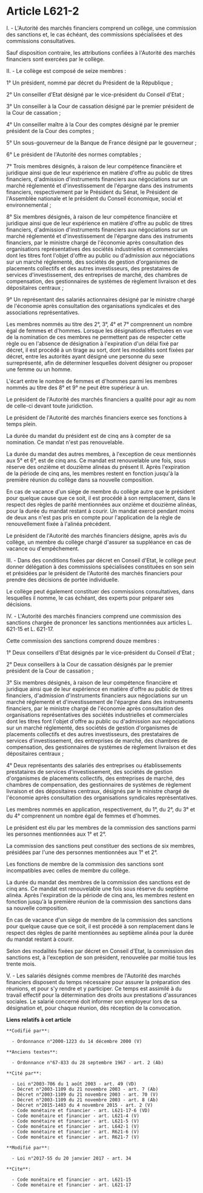 # Article L621-2

I. - L'Autorité des marchés financiers comprend un collège, une commission des sanctions et, le cas échéant, des commissions
spécialisées et des commissions consultatives. 

Sauf disposition contraire, les attributions confiées à l'Autorité des marchés financiers sont exercées par le collège. 

II. - Le collège est composé de seize membres : 

1° Un président, nommé par décret du Président de la République ; 

2° Un conseiller d'Etat désigné par le vice-président du Conseil d'Etat ; 

3° Un conseiller à la Cour de cassation désigné par le premier président de la Cour de cassation ; 

4° Un conseiller maître à la Cour des comptes désigné par le premier président de la Cour des comptes ; 

5° Un sous-gouverneur de la Banque de France désigné par le gouverneur ; 

6° Le président de l'Autorité des normes comptables ;

7° Trois membres désignés, à raison de leur compétence financière et juridique ainsi que de leur expérience en matière
d'offre au public de titres financiers, d'admission d'instruments financiers aux négociations sur un marché réglementé et
d'investissement de l'épargne dans des instruments financiers, respectivement par le Président du Sénat, le Président de
l'Assemblée nationale et le président du Conseil économique, social et environnemental ; 

8° Six membres désignés, à raison de leur compétence financière et juridique ainsi que de leur expérience en matière d'offre
au public de titres financiers, d'admission d'instruments financiers aux négociations sur un marché réglementé et
d'investissement de l'épargne dans des instruments financiers, par le ministre chargé de l'économie après consultation des
organisations représentatives des sociétés industrielles et commerciales dont les titres font l'objet d'offre au public ou
d'admission aux négociations sur un marché réglementé, des sociétés de gestion d'organismes de placements collectifs et des
autres investisseurs, des prestataires de services d'investissement, des entreprises de marché, des chambres de compensation,
des gestionnaires de systèmes de règlement livraison et des dépositaires centraux ; 

9° Un représentant des salariés actionnaires désigné par le ministre chargé de l'économie après consultation des
organisations syndicales et des associations représentatives. 

Les membres nommés au titre des 2°, 3°, 4° et 7° comprennent un nombre égal de femmes et d'hommes. Lorsque les désignations
effectuées en vue de la nomination de ces membres ne permettent pas de respecter cette règle ou en l'absence de désignation à
l'expiration d'un délai fixé par décret, il est procédé à un tirage au sort, dont les modalités sont fixées par décret, entre
les autorités ayant désigné une personne du sexe surreprésenté, afin de déterminer lesquelles doivent désigner ou proposer
une femme ou un homme.

L'écart entre le nombre de femmes et d'hommes parmi les membres nommés au titre des 8° et 9° ne peut être supérieur à un. 

Le président de l'Autorité des marchés financiers a qualité pour agir au nom de celle-ci devant toute juridiction. 

Le président de l'Autorité des marchés financiers exerce ses fonctions à temps plein.

La durée du mandat du président est de cinq ans à compter de sa nomination. Ce mandat n'est pas renouvelable. 

La durée du mandat des autres membres, à l'exception de ceux mentionnés aux 5° et 6°, est de cinq ans. Ce mandat est
renouvelable une fois, sous réserve des onzième et douzième alinéas du présent II. Après l'expiration de la période de cinq
ans, les membres restent en fonction jusqu'à la première réunion du collège dans sa nouvelle composition. 

En cas de vacance d'un siège de membre du collège autre que le président pour quelque cause que ce soit, il est procédé à son
remplacement, dans le respect des règles de parité mentionnées aux onzième et douzième alinéas, pour la durée du mandat
restant à courir. Un mandat exercé pendant moins de deux ans n'est pas pris en compte pour l'application de la règle de
renouvellement fixée à l'alinéa précédent. 

Le président de l'Autorité des marchés financiers désigne, après avis du collège, un membre du collège chargé d'assurer sa
suppléance en cas de vacance ou d'empêchement.

III. - Dans des conditions fixées par décret en Conseil d'Etat, le collège peut donner délégation à des commissions
spécialisées constituées en son sein et présidées par le président de l'Autorité des marchés financiers pour prendre des
décisions de portée individuelle. 

Le collège peut également constituer des commissions consultatives, dans lesquelles il nomme, le cas échéant, des experts
pour préparer ses décisions. 

IV. - L'Autorité des marchés financiers comprend une commission des sanctions chargée de prononcer les sanctions mentionnées
aux articles L. 621-15 et L. 621-17. 

Cette commission des sanctions comprend douze membres : 

1° Deux conseillers d'Etat désignés par le vice-président du Conseil d'Etat ; 

2° Deux conseillers à la Cour de cassation désignés par le premier président de la Cour de cassation ; 

3° Six membres désignés, à raison de leur compétence financière et juridique ainsi que de leur expérience en matière d'offre
au public de titres financiers, d'admission d'instruments financiers aux négociations sur un marché réglementé et
d'investissement de l'épargne dans des instruments financiers, par le ministre chargé de l'économie après consultation des
organisations représentatives des sociétés industrielles et commerciales dont les titres font l'objet d'offre au public ou
d'admission aux négociations sur un marché réglementé, des sociétés de gestion d'organismes de placements collectifs et des
autres investisseurs, des prestataires de services d'investissement, des entreprises de marché, des chambres de compensation,
des gestionnaires de systèmes de règlement livraison et des dépositaires centraux ; 

4° Deux représentants des salariés des entreprises ou établissements prestataires de services d'investissement, des sociétés
de gestion d'organismes de placements collectifs, des entreprises de marché, des chambres de compensation, des gestionnaires
de systèmes de règlement livraison et des dépositaires centraux, désignés par le ministre chargé de l'économie après
consultation des organisations syndicales représentatives. 

Les membres nommés en application, respectivement, du 1°, du 2°, du 3° et du 4° comprennent un nombre égal de femmes et
d'hommes. 

Le président est élu par les membres de la commission des sanctions parmi les personnes mentionnées aux 1° et 2°. 

La commission des sanctions peut constituer des sections de six membres, présidées par l'une des personnes mentionnées aux 1°
et 2°. 

Les fonctions de membre de la commission des sanctions sont incompatibles avec celles de membre du collège. 

La durée du mandat des membres de la commission des sanctions est de cinq ans. Ce mandat est renouvelable une fois sous
réserve du septième alinéa. Après l'expiration de la période de cinq ans, les membres restent en fonction jusqu'à la première
réunion de la commission des sanctions dans sa nouvelle composition. 

En cas de vacance d'un siège de membre de la commission des sanctions pour quelque cause que ce soit, il est procédé à son
remplacement dans le respect des règles de parité mentionnées au septième alinéa pour la durée du mandat restant à courir. 

Selon des modalités fixées par décret en Conseil d'Etat, la commission des sanctions est, à l'exception de son président,
renouvelée par moitié tous les trente mois.

V. - Les salariés désignés comme membres de l'Autorité des marchés financiers disposent du temps nécessaire pour assurer la
préparation des réunions, et pour s'y rendre et y participer. Ce temps est assimilé à du travail effectif pour la
détermination des droits aux prestations d'assurances sociales. Le salarié concerné doit informer son employeur lors de sa
désignation et, pour chaque réunion, dès réception de la convocation.

**Liens relatifs à cet article**

	**Codifié par**:

	  - Ordonnance n°2000-1223 du 14 décembre 2000 (V)

	**Anciens textes**:

	  - Ordonnance n°67-833 du 28 septembre 1967 - art. 2 (Ab)

	**Cité par**:

	  - Loi n°2003-706 du 1 août 2003 - art. 49 (VD)
	  - Décret n°2003-1109 du 21 novembre 2003 - art. 7 (Ab)
	  - Décret n°2003-1109 du 21 novembre 2003 - art. 70 (V)
	  - Décret n°2003-1109 du 21 novembre 2003 - art. 8 (Ab)
	  - Décret n°2015-1403 du 4 novembre 2015 - art. 2 (V)
	  - Code monétaire et financier - art. L621-17-6 (VD)
	  - Code monétaire et financier - art. L621-4 (V)
	  - Code monétaire et financier - art. L621-5 (V)
	  - Code monétaire et financier - art. L642-1 (V)
	  - Code monétaire et financier - art. R621-6 (V)
	  - Code monétaire et financier - art. R621-7 (V)

	**Modifié par**:

	  - Loi n°2017-55 du 20 janvier 2017 - art. 34

	**Cite**:

	  - Code monétaire et financier - art. L621-15
	  - Code monétaire et financier - art. L621-17
